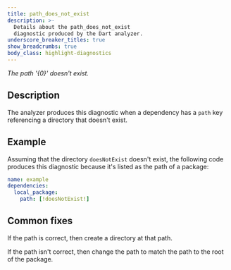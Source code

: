 ```yaml
---
title: path_does_not_exist
description: >-
  Details about the path_does_not_exist
  diagnostic produced by the Dart analyzer.
underscore_breaker_titles: true
show_breadcrumbs: true
body_class: highlight-diagnostics
---
```


_The path '{0}' doesn't exist._

## Description

The analyzer produces this diagnostic when a dependency has a `path` key
referencing a directory that doesn't exist.

## Example

Assuming that the directory `doesNotExist` doesn't exist, the following
code produces this diagnostic because it's listed as the path of a package:

```yaml
name: example
dependencies:
  local_package:
    path: [!doesNotExist!]
```

## Common fixes

If the path is correct, then create a directory at that path.

If the path isn't correct, then change the path to match the path to the
root of the package.
